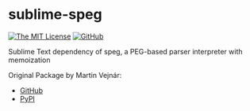 # sublime-speg

[![The MIT License](https://img.shields.io/badge/license-MIT-orange.svg?style=flat-square)](http://opensource.org/licenses/MIT)
[![GitHub](https://img.shields.io/github/release/idleberg/sublime-speg.svg?style=flat-square)](https://github.com/idleberg/sublime-speg/releases)

Sublime Text dependency of speg, a PEG-based parser interpreter with memoization

Original Package by Martin Vejnár:

* [GitHub](https://github.com/avakar/speg)
* [PyPI](https://pypi.python.org/pypi/speg)
